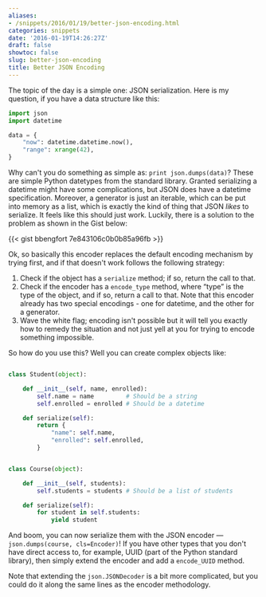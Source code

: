 ```yaml
---
aliases:
- /snippets/2016/01/19/better-json-encoding.html
categories: snippets
date: '2016-01-19T14:26:27Z'
draft: false
showtoc: false
slug: better-json-encoding
title: Better JSON Encoding
---
```


The topic of the day is a simple one: JSON serialization. Here is my question, if you have a data structure like this:

```python
import json
import datetime

data = {
    "now": datetime.datetime.now(),
    "range": xrange(42),
}
```

Why can't you do something as simple as: `print json.dumps(data)`? These are simple Python datetypes from the standard library. Granted serializing a datetime might have some complications, but JSON does have a datetime specification. Moreover, a generator is just an iterable, which can be put into memory as a list, which is exactly the kind of thing that JSON _likes_ to serialize. It feels like this should just work. Luckily, there is a solution to the problem as shown in the Gist below:

{{< gist bbengfort 7e843106c0b0b85a96fb >}}

Ok, so basically this encoder replaces the default encoding mechanism by trying first, and if that doesn't work follows the following strategy:

1. Check if the object has a `serialize` method; if so, return the call to that.
2. Check if the encoder has a `encode_type` method, where &ldquo;type&rdquo; is the type of the object, and if so, return a call to that. Note that this encoder already has two special encodings - one for datetime, and the other for a generator.
3. Wave the white flag; encoding isn't possible but it will tell you exactly how to remedy the situation and not just yell at you for trying to encode something impossible.

So how do you use this? Well you can create complex objects like:

```python

class Student(object):

    def __init__(self, name, enrolled):
        self.name = name         # Should be a string
        self.enrolled = enrolled # Should be a datetime

    def serialize(self):
        return {
            "name": self.name,
            "enrolled": self.enrolled,
        }


class Course(object):

    def __init__(self, students):
        self.students = students # Should be a list of students

    def serialize(self):
        for student in self.students:
            yield student
```

And boom, you can now serialize them with the JSON encoder &mdash; `json.dumps(course, cls=Encoder)`! If you have other types that you don't have direct access to, for example, UUID (part of the Python standard library), then simply extend the encoder and add a `encode_UUID` method.

Note that extending the `json.JSONDecoder` is a bit more complicated, but you could do it along the same lines as the encoder methodology.
